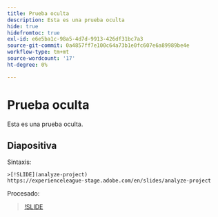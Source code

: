 ```yaml
---
title: Prueba oculta
description: Esta es una prueba oculta
hide: true
hidefromtoc: true
exl-id: e6e5ba1c-98a5-4d7d-9913-426df31bc7a3
source-git-commit: 0a4857ff7e100c64a73b1e0fc607e6a89989be4e
workflow-type: tm+mt
source-wordcount: '17'
ht-degree: 0%

---
```


# Prueba oculta

Esta es una prueba oculta.

## Diapositiva

Sintaxis:

```
>[!SLIDE](analyze-project)
https://experienceleague-stage.adobe.com/en/slides/analyze-project
```

Procesado:

>[!SLIDE](analyze-project)
